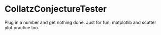 # CollatzConjectureTester
Plug in a number and get nothing done.
Just for fun, matplotlib and scatter plot practice too.
